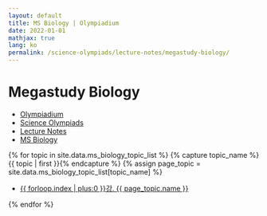 ```yaml
---
layout: default
title: MS Biology | Olympiadium
date: 2022-01-01
mathjax: true
lang: ko
permalink: /science-olympiads/lecture-notes/megastudy-biology/
---
```

<h1>Megastudy Biology</h1>
<ul class="breadcrumb">
	<li><a href="{{ site.homeurl }}">Olympiadium</a></li> 
	<li><a href="{{ site.homeurl }}science-olympiads/">Science Olympiads</a></li> 
	<li><a href="{{ site.homeurl }}science-olympiads/lecture-notes/">Lecture Notes</a></li> 
	<li><a href="{{ site.homeurl }}science-olympiads/lecture-notes/megastudy-biology/">MS Biology</a></li>
</ul>

{% for topic in site.data.ms_biology_topic_list %}
{% capture topic_name %}{{ topic | first }}{% endcapture %}
{% assign page_topic = site.data.ms_biology_topic_list[topic_name] %}
  <ul class="actions fit big">
  <li><a href="{{ site.baseurl }}{{ page.permalink}}chapter-{{ forloop.index | plus:0 }}" class="button fit big">{{ forloop.index | plus:0 }}강. {{ page_topic.name }}</a></li>
  </ul>
{% endfor %}
